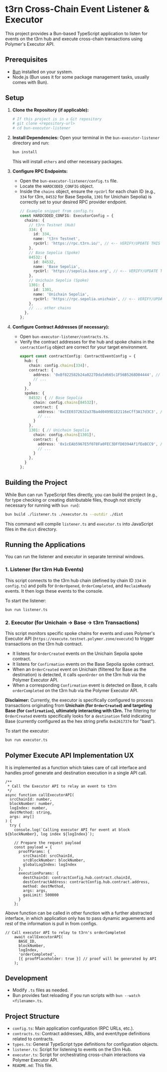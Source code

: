 # t3rn Cross-Chain Event Listener & Executor

This project provides a Bun-based TypeScript application to listen for events on the t3rn hub and execute cross-chain transactions using Polymer's Executor API.

## Prerequisites

*   [Bun](https://bun.sh/) installed on your system.
*   Node.js (Bun uses it for some package management tasks, usually comes with Bun).

## Setup

1.  **Clone the Repository (if applicable):**
    ```bash
    # If this project is in a Git repository
    # git clone <repository-url>
    # cd bun-executor-listener
    ```

2.  **Install Dependencies:**
    Open your terminal in the `bun-executor-listener` directory and run:
    ```bash
    bun install
    ```
    This will install `ethers` and other necessary packages.

3.  **Configure RPC Endpoints:**
    *   Open the `bun-executor-listener/config.ts` file.
    *   Locate the `HARDCODED_CONFIG` object.
    *   Inside the `chains` object, ensure the `rpcUrl` for each chain ID (e.g., `334` for t3rn, `84532` for Base Sepolia, `1301` for Unichain Sepolia) is correctly set to your desired RPC provider endpoint.
        ```typescript
        // Example snippet from config.ts
        const HARDCODED_CONFIG: ExecutorConfig = {
          chains: {
            // t3rn Testnet (Hub)
            334: {
              id: 334,
              name: 't3rn Testnet',
              rpcUrl: 'https://rpc.t3rn.io/', // <-- VERIFY/UPDATE THIS
            },
            // Base Sepolia (Spoke)
            84532: {
              id: 84532,
              name: 'Base Sepolia',
              rpcUrl: 'https://sepolia.base.org', // <-- VERIFY/UPDATE THIS
            },
            // Unichain Sepolia (Spoke)
            1301: {
              id: 1301,
              name: 'Unichain Sepolia',
              rpcUrl: 'https://rpc.sepolia.unichain', // <-- VERIFY/UPDATE THIS
            },
            // ... other chains
          },
        };
        ```

4.  **Configure Contract Addresses (if necessary):**
    *   Open `bun-executor-listener/contracts.ts`.
    *   Verify the contract addresses for the hub and spoke chains in the `contractConfig` object are correct for your target environment.
        ```typescript
        export const contractConfig: ContractEventConfig = {
          hub: {
            chain: config.chains[334]!,
            contract: {
              address: '0xBf822582b24a0227Dda5d665c1F56B5268D04444', // Hub contract address
              // ...
            }
          },
          spokes: {
            84532: { // Base Sepolia
              chain: config.chains[84532]!,
              contract: {
                address: '0xCEE0372632a37Ba4d0499D1E2116eCff3A17d3C3', // Base spoke contract
                // ...
              }
            },
            1301: { // Unichain Sepolia
              chain: config.chains[1301]!,
              contract: {
                address: '0x1cEAb5967E5f078Fa0FEC3DFfD0394Af1fEeBCC9', // Unichain spoke contract
                // ...
              }
            },
          }
        };
        ```

## Building the Project

While Bun can run TypeScript files directly, you can build the project (e.g., for type checking or creating distributable files, though not strictly necessary for running with `bun run`):

```bash
bun build ./listener.ts ./executor.ts --outdir ./dist
```
This command will compile `listener.ts` and `executor.ts` into JavaScript files in the `dist` directory.

## Running the Applications

You can run the listener and executor in separate terminal windows.

### 1. Listener (for t3rn Hub Events)

This script connects to the t3rn hub chain (defined by chain ID `334` in `config.ts`) and polls for `OrderOpened`, `OrderCompleted`, and `ReclaimReady` events. It then logs these events to the console.

To start the listener:

```bash
bun run listener.ts
```

### 2. Executor (for Unichain -> Base -> t3rn Transactions)

This script monitors specific spoke chains for events and uses Polymer's Executor API (`https://execute.testnet.polymer.zone/execute`) to trigger transactions on the t3rn hub contract.

*   It listens for `OrderCreated` events on the Unichain Sepolia spoke contract.
*   It listens for `Confirmation` events on the Base Sepolia spoke contract.
*   When an `OrderCreated` event on Unichain (filtered for Base as the destination) is detected, it calls `openOrder` on the t3rn hub via the Polymer Executor API.
*   When a corresponding `Confirmation` event is detected on Base, it calls `orderCompleted` on the t3rn hub via the Polymer Executor API.

**Disclaimer:** Currently, the executor is specifically configured to process transactions originating from **Unichain (for `OrderCreated`) and targeting Base (for `Confirmation`), ultimately interacting with t3rn.** The filtering for `OrderCreated` events specifically looks for a `destination` field indicating Base (currently configured as the hex string prefix `0x62617374` for "bast").

To start the executor:

```bash
bun run executor.ts
```
## Polymer Execute API Implementation UX 

It is implemented as a function which takes care of call interface and handles proof generate and destination execution in a single API call.

```tsx
/**
 * Call the Executor API to relay an event to t3rn
 */
async function callExecutorAPI(
  srcChainId: number,
  blockNumber: number,
  logIndex: number,
  destMethod: string,
  args: any[]
) {
  try {
    console.log(`Calling executor API for event at block ${blockNumber}, log index ${logIndex}`);
    
    // Prepare the request payload
    const payload = {
      proofParams: {
        srcChainId: srcChainId,
        srcBlockNumber: blockNumber,
        globalLogIndex: logIndex
      },
      executionParams: {
        destChainId: contractConfig.hub.contract.chainId,
        destContractAddress: contractConfig.hub.contract.address,
        method: destMethod,
        args: args,
        gasLimit: 500000
      }
    };
```

Above function can be called in other function with a further abstracted interface, in which application only has to pass dynamic arguements and rest of the information is pull in from configs. 

```tsx
// Call executor API to relay to t3rn's orderCompleted
    await callExecutorAPI(
      BASE_ID,
      blockNumber,
      logIndex,
      'orderCompleted',
      [{ proofPlaceholder: true }] // proof will be generated by API
    );
```


## Development

*   Modify `.ts` files as needed.
*   Bun provides fast reloading if you run scripts with `bun --watch <filename>.ts`.

## Project Structure

*   `config.ts`: Main application configuration (RPC URLs, etc.).
*   `contracts.ts`: Contract addresses, ABIs, and event/type definitions related to contracts.
*   `types.ts`: General TypeScript type definitions for configuration objects.
*   `listener.ts`: Script for listening to events on the t3rn Hub.
*   `executor.ts`: Script for orchestrating cross-chain interactions via Polymer Executor API.
*   `README.md`: This file.
